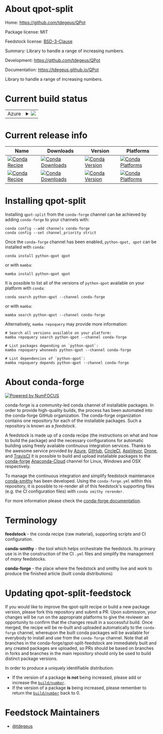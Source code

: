 About qpot-split
================

Home: https://github.com/tdegeus/QPot

Package license: MIT

Feedstock license: [BSD-3-Clause](https://github.com/conda-forge/qpot-feedstock/blob/main/LICENSE.txt)

Summary: Library to handle a range of increasing numbers.

Development: https://github.com/tdegeus/QPot

Documentation: https://tdegeus.github.io/QPot

Library to handle a range of increasing numbers.

Current build status
====================


<table>
    
  <tr>
    <td>Azure</td>
    <td>
      <details>
        <summary>
          <a href="https://dev.azure.com/conda-forge/feedstock-builds/_build/latest?definitionId=10686&branchName=main">
            <img src="https://dev.azure.com/conda-forge/feedstock-builds/_apis/build/status/qpot-feedstock?branchName=main">
          </a>
        </summary>
        <table>
          <thead><tr><th>Variant</th><th>Status</th></tr></thead>
          <tbody><tr>
              <td>linux_64_python3.10.____cpythonpython_implcpython</td>
              <td>
                <a href="https://dev.azure.com/conda-forge/feedstock-builds/_build/latest?definitionId=10686&branchName=main">
                  <img src="https://dev.azure.com/conda-forge/feedstock-builds/_apis/build/status/qpot-feedstock?branchName=main&jobName=linux&configuration=linux%20linux_64_python3.10.____cpythonpython_implcpython" alt="variant">
                </a>
              </td>
            </tr><tr>
              <td>linux_64_python3.11.____cpythonpython_implcpython</td>
              <td>
                <a href="https://dev.azure.com/conda-forge/feedstock-builds/_build/latest?definitionId=10686&branchName=main">
                  <img src="https://dev.azure.com/conda-forge/feedstock-builds/_apis/build/status/qpot-feedstock?branchName=main&jobName=linux&configuration=linux%20linux_64_python3.11.____cpythonpython_implcpython" alt="variant">
                </a>
              </td>
            </tr><tr>
              <td>linux_64_python3.8.____73_pypypython_implpypy</td>
              <td>
                <a href="https://dev.azure.com/conda-forge/feedstock-builds/_build/latest?definitionId=10686&branchName=main">
                  <img src="https://dev.azure.com/conda-forge/feedstock-builds/_apis/build/status/qpot-feedstock?branchName=main&jobName=linux&configuration=linux%20linux_64_python3.8.____73_pypypython_implpypy" alt="variant">
                </a>
              </td>
            </tr><tr>
              <td>linux_64_python3.8.____cpythonpython_implcpython</td>
              <td>
                <a href="https://dev.azure.com/conda-forge/feedstock-builds/_build/latest?definitionId=10686&branchName=main">
                  <img src="https://dev.azure.com/conda-forge/feedstock-builds/_apis/build/status/qpot-feedstock?branchName=main&jobName=linux&configuration=linux%20linux_64_python3.8.____cpythonpython_implcpython" alt="variant">
                </a>
              </td>
            </tr><tr>
              <td>linux_64_python3.9.____73_pypypython_implpypy</td>
              <td>
                <a href="https://dev.azure.com/conda-forge/feedstock-builds/_build/latest?definitionId=10686&branchName=main">
                  <img src="https://dev.azure.com/conda-forge/feedstock-builds/_apis/build/status/qpot-feedstock?branchName=main&jobName=linux&configuration=linux%20linux_64_python3.9.____73_pypypython_implpypy" alt="variant">
                </a>
              </td>
            </tr><tr>
              <td>linux_64_python3.9.____cpythonpython_implcpython</td>
              <td>
                <a href="https://dev.azure.com/conda-forge/feedstock-builds/_build/latest?definitionId=10686&branchName=main">
                  <img src="https://dev.azure.com/conda-forge/feedstock-builds/_apis/build/status/qpot-feedstock?branchName=main&jobName=linux&configuration=linux%20linux_64_python3.9.____cpythonpython_implcpython" alt="variant">
                </a>
              </td>
            </tr><tr>
              <td>osx_64_python3.10.____cpythonpython_implcpython</td>
              <td>
                <a href="https://dev.azure.com/conda-forge/feedstock-builds/_build/latest?definitionId=10686&branchName=main">
                  <img src="https://dev.azure.com/conda-forge/feedstock-builds/_apis/build/status/qpot-feedstock?branchName=main&jobName=osx&configuration=osx%20osx_64_python3.10.____cpythonpython_implcpython" alt="variant">
                </a>
              </td>
            </tr><tr>
              <td>osx_64_python3.11.____cpythonpython_implcpython</td>
              <td>
                <a href="https://dev.azure.com/conda-forge/feedstock-builds/_build/latest?definitionId=10686&branchName=main">
                  <img src="https://dev.azure.com/conda-forge/feedstock-builds/_apis/build/status/qpot-feedstock?branchName=main&jobName=osx&configuration=osx%20osx_64_python3.11.____cpythonpython_implcpython" alt="variant">
                </a>
              </td>
            </tr><tr>
              <td>osx_64_python3.8.____73_pypypython_implpypy</td>
              <td>
                <a href="https://dev.azure.com/conda-forge/feedstock-builds/_build/latest?definitionId=10686&branchName=main">
                  <img src="https://dev.azure.com/conda-forge/feedstock-builds/_apis/build/status/qpot-feedstock?branchName=main&jobName=osx&configuration=osx%20osx_64_python3.8.____73_pypypython_implpypy" alt="variant">
                </a>
              </td>
            </tr><tr>
              <td>osx_64_python3.8.____cpythonpython_implcpython</td>
              <td>
                <a href="https://dev.azure.com/conda-forge/feedstock-builds/_build/latest?definitionId=10686&branchName=main">
                  <img src="https://dev.azure.com/conda-forge/feedstock-builds/_apis/build/status/qpot-feedstock?branchName=main&jobName=osx&configuration=osx%20osx_64_python3.8.____cpythonpython_implcpython" alt="variant">
                </a>
              </td>
            </tr><tr>
              <td>osx_64_python3.9.____73_pypypython_implpypy</td>
              <td>
                <a href="https://dev.azure.com/conda-forge/feedstock-builds/_build/latest?definitionId=10686&branchName=main">
                  <img src="https://dev.azure.com/conda-forge/feedstock-builds/_apis/build/status/qpot-feedstock?branchName=main&jobName=osx&configuration=osx%20osx_64_python3.9.____73_pypypython_implpypy" alt="variant">
                </a>
              </td>
            </tr><tr>
              <td>osx_64_python3.9.____cpythonpython_implcpython</td>
              <td>
                <a href="https://dev.azure.com/conda-forge/feedstock-builds/_build/latest?definitionId=10686&branchName=main">
                  <img src="https://dev.azure.com/conda-forge/feedstock-builds/_apis/build/status/qpot-feedstock?branchName=main&jobName=osx&configuration=osx%20osx_64_python3.9.____cpythonpython_implcpython" alt="variant">
                </a>
              </td>
            </tr><tr>
              <td>osx_arm64_python3.10.____cpython</td>
              <td>
                <a href="https://dev.azure.com/conda-forge/feedstock-builds/_build/latest?definitionId=10686&branchName=main">
                  <img src="https://dev.azure.com/conda-forge/feedstock-builds/_apis/build/status/qpot-feedstock?branchName=main&jobName=osx&configuration=osx%20osx_arm64_python3.10.____cpython" alt="variant">
                </a>
              </td>
            </tr><tr>
              <td>osx_arm64_python3.11.____cpython</td>
              <td>
                <a href="https://dev.azure.com/conda-forge/feedstock-builds/_build/latest?definitionId=10686&branchName=main">
                  <img src="https://dev.azure.com/conda-forge/feedstock-builds/_apis/build/status/qpot-feedstock?branchName=main&jobName=osx&configuration=osx%20osx_arm64_python3.11.____cpython" alt="variant">
                </a>
              </td>
            </tr><tr>
              <td>osx_arm64_python3.8.____cpython</td>
              <td>
                <a href="https://dev.azure.com/conda-forge/feedstock-builds/_build/latest?definitionId=10686&branchName=main">
                  <img src="https://dev.azure.com/conda-forge/feedstock-builds/_apis/build/status/qpot-feedstock?branchName=main&jobName=osx&configuration=osx%20osx_arm64_python3.8.____cpython" alt="variant">
                </a>
              </td>
            </tr><tr>
              <td>osx_arm64_python3.9.____cpython</td>
              <td>
                <a href="https://dev.azure.com/conda-forge/feedstock-builds/_build/latest?definitionId=10686&branchName=main">
                  <img src="https://dev.azure.com/conda-forge/feedstock-builds/_apis/build/status/qpot-feedstock?branchName=main&jobName=osx&configuration=osx%20osx_arm64_python3.9.____cpython" alt="variant">
                </a>
              </td>
            </tr><tr>
              <td>win_64_python3.10.____cpythonpython_implcpython</td>
              <td>
                <a href="https://dev.azure.com/conda-forge/feedstock-builds/_build/latest?definitionId=10686&branchName=main">
                  <img src="https://dev.azure.com/conda-forge/feedstock-builds/_apis/build/status/qpot-feedstock?branchName=main&jobName=win&configuration=win%20win_64_python3.10.____cpythonpython_implcpython" alt="variant">
                </a>
              </td>
            </tr><tr>
              <td>win_64_python3.11.____cpythonpython_implcpython</td>
              <td>
                <a href="https://dev.azure.com/conda-forge/feedstock-builds/_build/latest?definitionId=10686&branchName=main">
                  <img src="https://dev.azure.com/conda-forge/feedstock-builds/_apis/build/status/qpot-feedstock?branchName=main&jobName=win&configuration=win%20win_64_python3.11.____cpythonpython_implcpython" alt="variant">
                </a>
              </td>
            </tr><tr>
              <td>win_64_python3.8.____73_pypypython_implpypy</td>
              <td>
                <a href="https://dev.azure.com/conda-forge/feedstock-builds/_build/latest?definitionId=10686&branchName=main">
                  <img src="https://dev.azure.com/conda-forge/feedstock-builds/_apis/build/status/qpot-feedstock?branchName=main&jobName=win&configuration=win%20win_64_python3.8.____73_pypypython_implpypy" alt="variant">
                </a>
              </td>
            </tr><tr>
              <td>win_64_python3.8.____cpythonpython_implcpython</td>
              <td>
                <a href="https://dev.azure.com/conda-forge/feedstock-builds/_build/latest?definitionId=10686&branchName=main">
                  <img src="https://dev.azure.com/conda-forge/feedstock-builds/_apis/build/status/qpot-feedstock?branchName=main&jobName=win&configuration=win%20win_64_python3.8.____cpythonpython_implcpython" alt="variant">
                </a>
              </td>
            </tr><tr>
              <td>win_64_python3.9.____73_pypypython_implpypy</td>
              <td>
                <a href="https://dev.azure.com/conda-forge/feedstock-builds/_build/latest?definitionId=10686&branchName=main">
                  <img src="https://dev.azure.com/conda-forge/feedstock-builds/_apis/build/status/qpot-feedstock?branchName=main&jobName=win&configuration=win%20win_64_python3.9.____73_pypypython_implpypy" alt="variant">
                </a>
              </td>
            </tr><tr>
              <td>win_64_python3.9.____cpythonpython_implcpython</td>
              <td>
                <a href="https://dev.azure.com/conda-forge/feedstock-builds/_build/latest?definitionId=10686&branchName=main">
                  <img src="https://dev.azure.com/conda-forge/feedstock-builds/_apis/build/status/qpot-feedstock?branchName=main&jobName=win&configuration=win%20win_64_python3.9.____cpythonpython_implcpython" alt="variant">
                </a>
              </td>
            </tr>
          </tbody>
        </table>
      </details>
    </td>
  </tr>
</table>

Current release info
====================

| Name | Downloads | Version | Platforms |
| --- | --- | --- | --- |
| [![Conda Recipe](https://img.shields.io/badge/recipe-python--qpot-green.svg)](https://anaconda.org/conda-forge/python-qpot) | [![Conda Downloads](https://img.shields.io/conda/dn/conda-forge/python-qpot.svg)](https://anaconda.org/conda-forge/python-qpot) | [![Conda Version](https://img.shields.io/conda/vn/conda-forge/python-qpot.svg)](https://anaconda.org/conda-forge/python-qpot) | [![Conda Platforms](https://img.shields.io/conda/pn/conda-forge/python-qpot.svg)](https://anaconda.org/conda-forge/python-qpot) |
| [![Conda Recipe](https://img.shields.io/badge/recipe-qpot-green.svg)](https://anaconda.org/conda-forge/qpot) | [![Conda Downloads](https://img.shields.io/conda/dn/conda-forge/qpot.svg)](https://anaconda.org/conda-forge/qpot) | [![Conda Version](https://img.shields.io/conda/vn/conda-forge/qpot.svg)](https://anaconda.org/conda-forge/qpot) | [![Conda Platforms](https://img.shields.io/conda/pn/conda-forge/qpot.svg)](https://anaconda.org/conda-forge/qpot) |

Installing qpot-split
=====================

Installing `qpot-split` from the `conda-forge` channel can be achieved by adding `conda-forge` to your channels with:

```
conda config --add channels conda-forge
conda config --set channel_priority strict
```

Once the `conda-forge` channel has been enabled, `python-qpot, qpot` can be installed with `conda`:

```
conda install python-qpot qpot
```

or with `mamba`:

```
mamba install python-qpot qpot
```

It is possible to list all of the versions of `python-qpot` available on your platform with `conda`:

```
conda search python-qpot --channel conda-forge
```

or with `mamba`:

```
mamba search python-qpot --channel conda-forge
```

Alternatively, `mamba repoquery` may provide more information:

```
# Search all versions available on your platform:
mamba repoquery search python-qpot --channel conda-forge

# List packages depending on `python-qpot`:
mamba repoquery whoneeds python-qpot --channel conda-forge

# List dependencies of `python-qpot`:
mamba repoquery depends python-qpot --channel conda-forge
```


About conda-forge
=================

[![Powered by
NumFOCUS](https://img.shields.io/badge/powered%20by-NumFOCUS-orange.svg?style=flat&colorA=E1523D&colorB=007D8A)](https://numfocus.org)

conda-forge is a community-led conda channel of installable packages.
In order to provide high-quality builds, the process has been automated into the
conda-forge GitHub organization. The conda-forge organization contains one repository
for each of the installable packages. Such a repository is known as a *feedstock*.

A feedstock is made up of a conda recipe (the instructions on what and how to build
the package) and the necessary configurations for automatic building using freely
available continuous integration services. Thanks to the awesome service provided by
[Azure](https://azure.microsoft.com/en-us/services/devops/), [GitHub](https://github.com/),
[CircleCI](https://circleci.com/), [AppVeyor](https://www.appveyor.com/),
[Drone](https://cloud.drone.io/welcome), and [TravisCI](https://travis-ci.com/)
it is possible to build and upload installable packages to the
[conda-forge](https://anaconda.org/conda-forge) [Anaconda-Cloud](https://anaconda.org/)
channel for Linux, Windows and OSX respectively.

To manage the continuous integration and simplify feedstock maintenance
[conda-smithy](https://github.com/conda-forge/conda-smithy) has been developed.
Using the ``conda-forge.yml`` within this repository, it is possible to re-render all of
this feedstock's supporting files (e.g. the CI configuration files) with ``conda smithy rerender``.

For more information please check the [conda-forge documentation](https://conda-forge.org/docs/).

Terminology
===========

**feedstock** - the conda recipe (raw material), supporting scripts and CI configuration.

**conda-smithy** - the tool which helps orchestrate the feedstock.
                   Its primary use is in the construction of the CI ``.yml`` files
                   and simplify the management of *many* feedstocks.

**conda-forge** - the place where the feedstock and smithy live and work to
                  produce the finished article (built conda distributions)


Updating qpot-split-feedstock
=============================

If you would like to improve the qpot-split recipe or build a new
package version, please fork this repository and submit a PR. Upon submission,
your changes will be run on the appropriate platforms to give the reviewer an
opportunity to confirm that the changes result in a successful build. Once
merged, the recipe will be re-built and uploaded automatically to the
`conda-forge` channel, whereupon the built conda packages will be available for
everybody to install and use from the `conda-forge` channel.
Note that all branches in the conda-forge/qpot-split-feedstock are
immediately built and any created packages are uploaded, so PRs should be based
on branches in forks and branches in the main repository should only be used to
build distinct package versions.

In order to produce a uniquely identifiable distribution:
 * If the version of a package **is not** being increased, please add or increase
   the [``build/number``](https://docs.conda.io/projects/conda-build/en/latest/resources/define-metadata.html#build-number-and-string).
 * If the version of a package **is** being increased, please remember to return
   the [``build/number``](https://docs.conda.io/projects/conda-build/en/latest/resources/define-metadata.html#build-number-and-string)
   back to 0.

Feedstock Maintainers
=====================

* [@tdegeus](https://github.com/tdegeus/)

